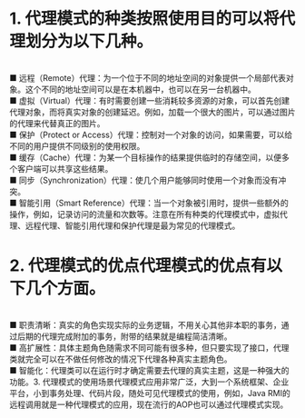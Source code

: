 # 1. 代理模式的种类按照使用目的可以将代理划分为以下几种。
<br>■ 远程（Remote）代理：为一个位于不同的地址空间的对象提供一个局部代表对象。这个不同的地址空间可以是在本机器中，也可以在另一台机器中。
<br>■ 虚拟（Virtual）代理：有时需要创建一些消耗较多资源的对象，可以首先创建代理对象，而将真实对象的创建延迟。例如，加载一个很大的图片，可以通过图片的代理来代替真正的图片。
<br>■ 保护（Protect or Access）代理：控制对一个对象的访问，如果需要，可以给不同的用户提供不同级别的使用权限。
<br>■ 缓存（Cache）代理：为某一个目标操作的结果提供临时的存储空间，以便多个客户端可以共享这些结果。
<br>■ 同步（Synchronization）代理：使几个用户能够同时使用一个对象而没有冲突。
<br>■ 智能引用（Smart Reference）代理：当一个对象被引用时，提供一些额外的操作，例如，记录访问的流量和次数等。注意在所有种类的代理模式中，虚拟代理、远程代理、智能引用代理和保护代理是最为常见的代理模式。
# 2. 代理模式的优点代理模式的优点有以下几个方面。
<br>■ 职责清晰：真实的角色实现实际的业务逻辑，不用关心其他非本职的事务，通过后期的代理完成附加的事务，附带的结果就是编程简洁清晰。
<br>■ 高扩展性：具体主题角色随需求不同可能有很多种，但只要实现了接口，代理类就完全可以在不做任何修改的情况下代理各种真实主题角色。
<br>■ 智能化：代理类可以在运行时才确定需要去代理的真实主题，这是一种强大的功能。3. 代理模式的使用场景代理模式应用非常广泛，大到一个系统框架、企业平台，小到事务处理、代码片段，随处可见代理模式的使用，例如，Java RMI的远程调用就是一种代理模式的应用，现在流行的AOP也可以通过代理模式实现。